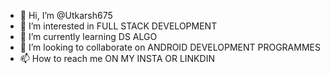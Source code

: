 - 👋 Hi, I’m @Utkarsh675
- 👀 I’m interested in FULL STACK DEVELOPMENT
- 🌱 I’m currently learning DS ALGO
- 💞️ I’m looking to collaborate on ANDROID DEVELOPMENT PROGRAMMES
- 📫 How to reach me ON MY INSTA OR LINKDIN 

<!---
Utkarsh675/Utkarsh675 is a ✨ special ✨ repository because its `README.md` (this file) appears on your GitHub profile.
You can click the Preview link to take a look at your changes.
--->
